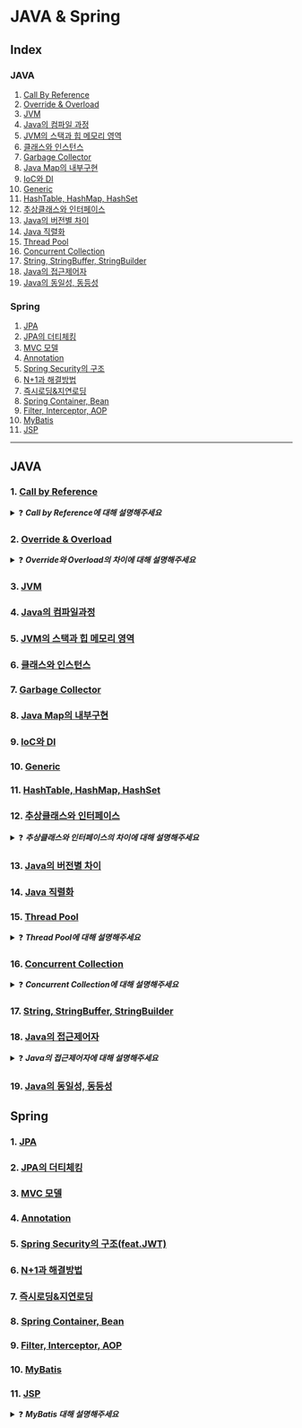 # JAVA & Spring
## Index
### JAVA
1. [Call By Reference](#1-call-by-reference)
2. [Override & Overload](#2-override--overload)
3. [JVM](#3-jvm)
4. [Java의 컴파일 과정](#4-java의-컴파일과정)
5. [JVM의 스택과 힙 메모리 영역](#5-jvm의-스택과-힙-메모리-영역)
6. [클래스와 인스턴스](#6-클래스와-인스턴스)
7. [Garbage Collector](#7-garbage-collector)
8. [Java Map의 내부구현](#8-java-map의-내부구현)
9. [IoC와 DI](#9-ioc와-di)
10. [Generic](#10-generic)
11. [HashTable, HashMap, HashSet](#11-hashtable-hashmap-hashset)
12. [추상클래스와 인터페이스](#12-추상클래스와-인터페이스)
13. [Java의 버전별 차이](#13-java의-버전별-차이)
14. [Java 직렬화](#14-java-직렬화)
15. [Thread Pool](#15-thread-pool)
16. [Concurrent Collection](#16-concurrent-collection)
17. [String, StringBuffer, StringBuilder](#17-string-stringbuffer-stringbuilder)
18. [Java의 접근제어자](#18-java의-접근제어자)
19. [Java의 동일성, 동등성](#19-java의-동일성-동등성)

### Spring
1. [JPA](#1-jpa)
2. [JPA의 더티체킹](#2-jpa의-더티체킹)
3. [MVC 모델](#3-mvc-모델)
4. [Annotation](#4-annotation)
5. [Spring Security의 구조](#5-spring-security의-구조featjwt)
6. [N+1과 해결방법](#6-n1과-해결방법)
7. [즉시로딩&지연로딩](#7-즉시로딩지연로딩)
8. [Spring Container, Bean](#8-spring-container-bean)
9. [Filter, Interceptor, AOP](#9-filter-interceptor-aop)
10. [MyBatis](#10-mybatis)
11. [JSP](#11-jsp)

-- -- --
## JAVA
### 1. [Call by Reference](https://skroy0513.tistory.com/18)
<details>
  <summary>❓ <b><i> Call by Reference에 대해 설명해주세요</i></b></summary>
  <div markdown="1">
    &nbsp;&nbsp;Call by Reference는 참조에 의한 호출로, 메소드에 변수를 전달할 때 변수의 참조값인 메모리 주소 값이 전달되며, 메소드 내에서 변수를 수정하면 호출자의 변수도 수정됩니다. Call by Reference는 복사하지 않고 직접 참조를 하기 때문에 상당히 빠른 장점이 있지만, 직접 참조를 하기 때문에 원래의 값이 영향을 받는 리스크가 존재합니다. <br>
    &nbsp;&nbsp;자바는 객체 지향 프로그래밍이기 때문에 Call by Value를 지향하며 그 방식으로 동작합니다. Call by Value는 값에 의한 호출로, 함수가 인수로 전달받은 값을 복사하여 처리 하기 때문에 원본 값은 변경되지 않는 특징이 있습니다. 하지만 Java의 참조타입인 경우 Heap영역에 객체가 들어있고 Stack에는 해당 객체의 주소값을 바라보는데 그 주소값을 복사하여 동작하기 때문에 Call by Reference처럼 동작한다고 느낄 수 있습니다.
  </div>
</details>

### 2. [Override & Overload](https://skroy0513.tistory.com/19)
<details>
  <summary>❓ <b><i> Override와 Overload의 차이에 대해 설명해주세요</i></b></summary>
  <div markdown="1">
    &nbsp;&nbsp;Override는 부모 클래스로부터 상속받은 메소드를 자식 클래스에서 재정의하는 것을 말합니다. 재정의를 하는 것이기 때문에 리턴 타입, 매개변수의 개수, 메소드명이 동일해야 합니다. <br>
    &nbsp;&nbsp;Overload는 두 메소드가 같은 이름을 가지나 매개변수의 수나 타입이 다른 것을 말합니다. 대표적으로 System.out.println()이 있으며, 같은 기능을 하는 메소드를 하나의 이름으로 사용할 수 있습니다. 또한 같은 이름을 쓰기 때문에 타입별로 이름을 별도로 재정의 하지 않아도 되기 때문에 사용함에 있어 편리함이 있습니다.
  </div>
</details>

### 3. [JVM](https://skroy0513.tistory.com/22)
### 4. [Java의 컴파일과정](https://skroy0513.tistory.com/23)
### 5. [JVM의 스택과 힙 메모리 영역](https://skroy0513.tistory.com/25)
### 6. [클래스와 인스턴스](https://skroy0513.tistory.com/26)
### 7. [Garbage Collector](https://skroy0513.tistory.com/27)
### 8. [Java Map의 내부구현](https://skroy0513.tistory.com/28)
### 9. [IoC와 DI](https://skroy0513.tistory.com/29)
### 10. [Generic](https://skroy0513.tistory.com/51)
### 11. [HashTable, HashMap, HashSet](https://skroy0513.tistory.com/52)
### 12. [추상클래스와 인터페이스](https://skroy0513.tistory.com/53)
<details>
  <summary>❓ <b><i> 추상클래스와 인터페이스의 차이에 대해 설명해주세요</i></b></summary>
  <div markdown="1">
    &nbsp;&nbsp;둘 다 상속받은 클래스 혹은 구현하는 인터페이스 안에 있는 추상 메서드를 구현하도록 강제하는 설계도라고 볼 수 있습니다. 다만 추상 클래스는 아직 구현해야 될 것이 남아있는 미완성 설계도이고, 인터페이스는 구현된 것이 없고 밑그림만 그려진 기본 설계도의 차이가 있습니다. <br>
    &nbsp;&nbsp;추상 클래스는 extends 키워드를 사용하고 상속받은 클래스가 기능을 확장시킬 수 있도록 하는 것이 목적입니다. 일반 메서드를 정의할 수 있고 일반 클래스와 동일하게 멤버 변수를 선언하고 사용이 가능합니다. 하지만 다중 상속은 불가능합니다. <br>
    &nbsp;&nbsp;인터페이스는 implements 키워드를 사용하고 구현하는 클래스들의 동일한 실행 기능을 보장하기 위한 것이 목적입니다. 일반 메서드는 static, default 메서드만 정의 가능하고, 멤버 변수는 상수만 사용이 가능합니다. 하지만 인터페이스는 하나의 클래스가 여러 개의 인터페이스를 구현할 수 있다는 특징이 있습니다.
  </div>
</details>

### 13. [Java의 버전별 차이](https://skroy0513.tistory.com/57)
### 14. [Java 직렬화](https://skroy0513.tistory.com/60)
### 15. [Thread Pool](https://skroy0513.tistory.com/61)
<details>
  <summary>❓ <b><i> Thread Pool에 대해 설명해주세요</i></b></summary>
  <div markdown="1">
    &nbsp;&nbsp;작업의 단위인 스레드는 한 번 생성할 때마다 OS가 해당 스레드를 위한 메모리를 확보하고, 필요 없을 땐 이 메모리영역을 회수하는 작업이 일어납니다. 이러한 작업은 큰 비용이 발생하기 때문에 반복적으로 일어나게 된다면 성능상의 영향을 끼칠 수 밖에 없습니다. 이러한 일을 방지하기 위해 Thread Pool에 미리 스레드를 많이 생성해 놓아서 작업이 요청되면 그때마다 Thread Pool에 있는 적절한 스레드에게 작업을 할당합니다. <br>
    &nbsp;&nbsp;이 방식을 사용함으로서 프로그램의 성능 저하를 방지할 수 있으며, 다수의 요청을 효율적으로 처리할 수 있다는 장점이 있습니다. 하지만 Thread Pool을 생성할 때 적절한 양의 스레드를 만들어야 한다는 단점이 있습니다. 너무 많은 스레드를 만들면 일을 하지 않는 스레드가 메모리를 차지하는 일이 일어나며, 너무 적은 스레드를 만들게 되면 리소스 경합이 발생하여 성능에 문제가 생길 수도 있습니다.
  </div>
</details>

### 16. [Concurrent Collection](https://skroy0513.tistory.com/62)
<details>
  <summary>❓ <b><i> Concurrent Collection에 대해 설명해주세요</i></b></summary>
  <div markdown="1">
    &nbsp;&nbsp;Concurrent Collection은 직역하면 병렬 컬렉션으로, 스레드가 병렬적으로 작업을 할 수 있도록 접근이 가능한 Collection을 말합니다. 여러 스레드가 한 번에 접근이 가능하기 때문에 각 스레드의 대기 시간을 줄여주며, 한 번에 하나의 스레드가 접근 가능한 Synchronized 컬렉션보다 성능이 좋습니다. 또한, 하나 이상의 스레드가 병렬적으로 read, write 연산을 할 수 있습니다. <br>
    &nbsp;&nbsp;대표적인 예로는 CopyOnWriteArrayList와 ConcurrentHashMap이 있습니다. ArrayList는 모든 쓰기 작업 시 원본 배열의 요소를 복사하여 새로운 임시 배열을 만들고 이 임시 배열에 쓰기 작업을 한 뒤 원본 배열을 갱신합니다. 동시성을 보장하기 위하여 쓰기 작업인, add() 메소드에 Lock을 겁니다. HashMap은 내부에 16개의 버킷을 가지고 있으며, 각 버킷 마다 자체적으로 Lock을 가지고 있으므로 총 16개의 Lock을 가지고 있습니다. 따라서 16개의 스레드가 동시에 접근이 가능한 HashMap입니다.
  </div>
</details>

### 17. [String, StringBuffer, StringBuilder](https://skroy0513.tistory.com/63)
### 18. [Java의 접근제어자](https://skroy0513.tistory.com/64)
<details>
  <summary>❓ <b><i> Java의 접근제어자에 대해 설명해주세요</i></b></summary>
  <div markdown="1">
    &nbsp;&nbsp;Java의 접근제어자를 통해서 클래스나 클래스의 멤버가 접근할 수 있는 범위를 지정해줍니다. 접근제어자에는 public, protected, default, private 총 4가지가 있으며 클래스는 4가지중 public과 default만 사용 가능합니다.<br>
    &nbsp;&nbsp;public은 패키지와 상관없이 모든 클래스에서 다 사용이 가능하며, protected는 같은 패키지내의 클래스와 다른 패키지의 자손 클래스에서만 사용이 가능합니다. default는 생략이 가능하며 같은 패키지 내의 클래스에서만 사용이 가능합니다. private는 같은 클래스 안에서만 사용이 가능하고, private 접근 제어자를 통해 데이터를 외부로부터 보호할 수 있습니다.
  </div>
</details>

### 19. [Java의 동일성, 동등성](https://skroy0513.tistory.com/72)

## Spring
### 1. [JPA](https://skroy0513.tistory.com/20)
### 2. [JPA의 더티체킹](https://skroy0513.tistory.com/21)
### 3. [MVC 모델](https://skroy0513.tistory.com/30)
### 4. [Annotation](https://skroy0513.tistory.com/31)
### 5. [Spring Security의 구조(feat.JWT)](https://skroy0513.tistory.com/32)
### 6. [N+1과 해결방법](https://skroy0513.tistory.com/33)
### 7. [즉시로딩&지연로딩](https://skroy0513.tistory.com/34)
### 8. [Spring Container, Bean](https://skroy0513.tistory.com/35)
### 9. [Filter, Interceptor, AOP](https://skroy0513.tistory.com/36)
### 10. [MyBatis](https://skroy0513.tistory.com/70)
### 11. [JSP](https://skroy0513.tistory.com/73)
<details>
  <summary>❓ <b><i> MyBatis 대해 설명해주세요</i></b></summary>
  <div markdown="1">
    &nbsp;&nbsp;MyBatis는 SQL Mapper 프레임워크로 프로그램 코드와 쿼리를 분리하여 유지보수와 생산성을 높여줍니다. MyBatis의 장점으로는 크게 4가지가 있습니다. SQL 쿼리를 직접 작성할 수 있기 때문에 유연성의 장점을 가지고, 쿼리과 코드가 분리되어 있어서 코드가 간결하다는 장점이 있습니다. 또한 MyBatis는 캐시 기능을 제공하기 때문에 연산 속도를 높일 수 있는 성능 개선의 장점이 있고, Oracle, MySQL 뿐 아니라 여러 DB도 지원하는 확장성의 장점도 있습니다.
  </div>
</details>
